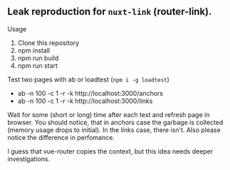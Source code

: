## Leak reproduction for `nuxt-link` (router-link).

Usage
1. Clone this repository
2. npm install
3. npm run build
4. npm run start

Test two pages with ab or loadtest (`npm i -g loadtest`)
- ab -n 100 -c 1 -r -k http://localhost:3000/anchors
- ab -n 100 -c 1 -r -k http://localhost:3000/links

Wait for some (short or long) time after each test and refresh page in browser. You should notice, that in anchors case the garbage is collected (memory usage drops to initial). In the links case, there isn't. Also please notice the difference in perfomance.

I guess that vue-router copies the context, but this idea needs deeper investigations.

